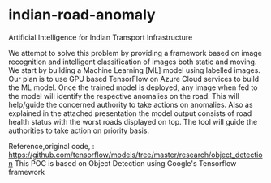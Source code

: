 # indian-road-anomaly
Artificial Intelligence for Indian Transport Infrastructure

We attempt to solve this problem by providing a framework based on image recognition and intelligent classification of images both static and moving. We start by building a Machine Learning [ML] model using labelled images. 
Our plan is to use GPU based TensorFlow on Azure Cloud services to build the ML model. 
Once the trained model is deployed, any image when fed to the model will identify the respective anomalies on the road. This will help/guide the concerned authority to take actions on anomalies. Also as explained in the attached presentation the model output consists of road health status with the worst roads displayed on top. The tool will guide the authorities to take action on priority basis.








Reference,original code, : https://github.com/tensorflow/models/tree/master/research/object_detection
This POC is based on Object Detection using Google's Tensorflow framework

